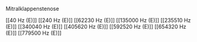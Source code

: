 Mitralklappenstenose

[[40 Hz (E)]]
[[240 Hz (E)]]
[[62230 Hz (E)]]
[[135000 Hz (E)]]
[[235510 Hz (E)]]
[[340040 Hz (E)]]
[[405620 Hz (E)]]
[[592520 Hz (E)]]
[[654320 Hz (E)]]
[[779500 Hz (E)]]